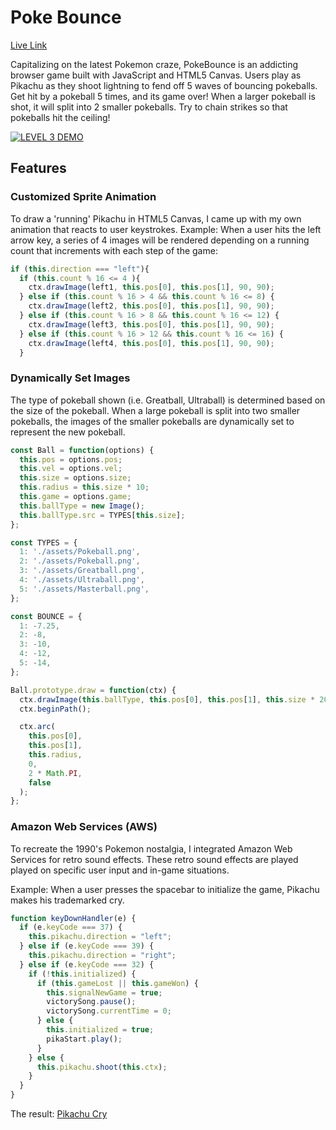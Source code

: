 # Poke Bounce

[Live Link][gh-p]

[gh-p]: https://bfriel.github.io/PokeBounce/

Capitalizing on the latest Pokemon craze, PokeBounce is an addicting browser game built with JavaScript and HTML5 Canvas.
Users play as Pikachu as they shoot lightning to fend off 5 waves of bouncing pokeballs. Get hit by a pokeball 5 times, and its game over!
When a larger pokeball is shot, it will split into 2 smaller pokeballs. Try to chain strikes so that pokeballs hit the ceiling!

[![LEVEL 3 DEMO](https://img.youtube.com/vi/mvNd4VvSe18/0.jpg "Level 3 Demo")](https://www.youtube.com/watch?v=mvNd4VvSe18)

## Features

### Customized Sprite Animation

To draw a 'running' Pikachu in HTML5 Canvas, I came up with my own animation that reacts to user keystrokes.
Example: When a user hits the left arrow key, a series of 4 images will be rendered depending on a running count that increments with each step of the game:

```javascript
if (this.direction === "left"){
  if (this.count % 16 <= 4 ){
    ctx.drawImage(left1, this.pos[0], this.pos[1], 90, 90);
  } else if (this.count % 16 > 4 && this.count % 16 <= 8) {
    ctx.drawImage(left2, this.pos[0], this.pos[1], 90, 90);
  } else if (this.count % 16 > 8 && this.count % 16 <= 12) {
    ctx.drawImage(left3, this.pos[0], this.pos[1], 90, 90);
  } else if (this.count % 16 > 12 && this.count % 16 <= 16) {
    ctx.drawImage(left4, this.pos[0], this.pos[1], 90, 90);
  }
```

### Dynamically Set Images

The type of pokeball shown (i.e. Greatball, Ultraball) is determined based on the size of the pokeball. When a large pokeball is split into two smaller pokeballs, the images of the smaller pokeballs are dynamically set to represent the new pokeball.

```javascript
const Ball = function(options) {
  this.pos = options.pos;
  this.vel = options.vel;
  this.size = options.size;
  this.radius = this.size * 10;
  this.game = options.game;
  this.ballType = new Image();
  this.ballType.src = TYPES[this.size];
};

const TYPES = {
  1: './assets/Pokeball.png',
  2: './assets/Pokeball.png',
  3: './assets/Greatball.png',
  4: './assets/Ultraball.png',
  5: './assets/Masterball.png',
};

const BOUNCE = {
  1: -7.25,
  2: -8,
  3: -10,
  4: -12,
  5: -14,
};

Ball.prototype.draw = function(ctx) {
  ctx.drawImage(this.ballType, this.pos[0], this.pos[1], this.size * 20, this.size * 20);
  ctx.beginPath();

  ctx.arc(
    this.pos[0],
    this.pos[1],
    this.radius,
    0,
    2 * Math.PI,
    false
  );
};
```

### Amazon Web Services (AWS)

To recreate the 1990's Pokemon nostalgia, I integrated Amazon Web Services for retro sound effects. These retro sound effects are played played on specific user input and in-game situations.

Example: When a user presses the spacebar to initialize the game, Pikachu makes his trademarked cry.

```javascript
function keyDownHandler(e) {
  if (e.keyCode === 37) {
    this.pikachu.direction = "left";
  } else if (e.keyCode === 39) {
    this.pikachu.direction = "right";
  } else if (e.keyCode === 32) {
    if (!this.initialized) {
      if (this.gameLost || this.gameWon) {
        this.signalNewGame = true;
        victorySong.pause();
        victorySong.currentTime = 0;
      } else {
        this.initialized = true;
        pikaStart.play();
      }
    } else {
      this.pikachu.shoot(this.ctx);
    }
  }
}
```

The result: [Pikachu Cry](https://s3-us-west-2.amazonaws.com/pokebounce/Pikachu.mp3)
